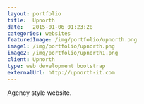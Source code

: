 ```yaml
---
layout: portfolio
title:  Upnorth
date:   2015-01-06 01:23:28
categories: websites
featuredImage: /img/portfolio/upnorth.png
image1: /img/portfolio/upnorth.png
image2: /img/portfolio/upnorth1.png
client: Upnorth
type: web development bootstrap
externalUrl: http://upnorth-it.com
---
```

Agency style website.
